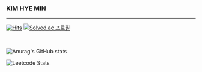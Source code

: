 ### KIM HYE MIN
----------------
<!--
**hyee0715/hyee0715** is a ✨ _special_ ✨ repository because its `README.md` (this file) appears on your GitHub profile.

Here are some ideas to get you started:

- 🔭 I’m currently working on ...
- 🌱 I’m currently learning ...
- 👯 I’m looking to collaborate on ...
- 🤔 I’m looking for help with ...
- 💬 Ask me about ...
- 📫 How to reach me: ...
- 😄 Pronouns: ...
- ⚡ Fun fact: ...
-->


[![Hits](https://hits.seeyoufarm.com/api/count/incr/badge.svg?url=https%3A%2F%2Fgithub.com%2Fhyee0715&count_bg=%23F2DFFF&title_bg=%23D3BDFF&icon=&icon_color=%23E7E7E7&title=hits&edge_flat=false)](https://hits.seeyoufarm.com) [![Solved.ac
프로필](http://mazassumnida.wtf/api/mini/generate_badge?boj=hyee0715)](https://solved.ac/hyee0715)

<br>
  
 ![Anurag's GitHub stats](https://github-readme-stats.vercel.app/api?username=hyee0715&show_icons=true&theme=dracula)
<!--[![Solved.ac
프로필](http://mazassumnida.wtf/api/v2/generate_badge?boj=hyee0715)](https://solved.ac/hyee0715) -->
![Leetcode Stats](https://leetcard.jacoblin.cool/hyee0715?theme=unicorn&font=Alegreya)

<!--
###  :muscle:Skills

<p align ="center">

<img src="https://img.shields.io/badge/JAVA-007396?style=flat-square&logo=JAVA&logoColor=white" />
<img src="https://img.shields.io/badge/Spring-6DB33F?style=flat-square&logo=jQuery&logoColor=white" />
<img src="https://img.shields.io/badge/SpringBoot-6DB33F?style=flat-square&logo=SpringBoot&logoColor=white" />
<img src="https://img.shields.io/badge/C++-00599C?style=flat-square&logo=C++&logoColor=white" />
<img src="https://img.shields.io/badge/C-A8B9CC?style=flat-square&logo=C&logoColor=white" />
<img src="https://img.shields.io/badge/Kotlin-7F52FF?style=flat-square&logo=Kotlin&logoColor=white" />
<img src="https://img.shields.io/badge/Android-3DDC84?style=flat-square&logo=Android&logoColor=white" />-->
<!--<img src="https://img.shields.io/badge/OpenCV-5C3EE8?style=flat-square&logo=OpenCV&logoColor=white" />-->
<!--<img src="https://img.shields.io/badge/Flask-000000?style=flat-square&logo=Flask&logoColor=white" />-->
<!--<img src="https://img.shields.io/badge/Django-092E20?style=flat-square&logo=Django&logoColor=white" />-->
<!--<img src="https://img.shields.io/badge/Jupyter-F37626?style=flat-square&logo=Jupyter&logoColor=white" />-->
<!--<img src="https://img.shields.io/badge/jQuery-0769AD?style=flat-square&logo=jQuery&logoColor=white" />-->
<!--
<img src="https://img.shields.io/badge/HTML5-E34F26?style=flat-square&logo=HTML5&logoColor=white" />
<img src="https://img.shields.io/badge/CSS3-1572B6?style=flat-square&logo=CSS3&logoColor=white" />
<!--<img src="https://img.shields.io/badge/JavaScript-F7DF1E?style=flat-square&logo=JavaScript&logoColor=white" />-->
<!--<img src="https://img.shields.io/badge/MySQL-4479A1?style=flat-square&logo=MySQL&logoColor=white" />
<img src="https://img.shields.io/badge/Oracle-4479A1?style=flat-square&logo=Oracle&logoColor=white" />-->
<!--<img src="https://img.shields.io/badge/MongoDB-47A248?style=flat-square&logo=MongoDB&logoColor=white" />-->
<!--<img src="https://img.shields.io/badge/python-3776AB?style=flat-square&logo=python&logoColor=white" />-->

<!--
### :seedling: Studying

<p align ="center">
<!--<img src="https://img.shields.io/badge/Kubernetes-326CE5?style=flat-square&logo=Kubernetes&logoColor=white" />
<img src="https://img.shields.io/badge/AWS-232F3E?style=flat-square&logo=AWS&logoColor=white" />
<img src="https://img.shields.io/badge/Docker-2496ED?style=flat-square&logo=Docker&logoColor=white" />
<img src="https://img.shields.io/badge/React-61DAFB?style=flat-square&logo=React&logoColor=white" />
<img src="https://img.shields.io/badge/Node.js-339933?style=flat-square&logo=Node.js&logoColor=white" />-->
<!--<img src="https://img.shields.io/badge/C++-00599C?style=flat-square&logo=C++&logoColor=white" />
<img src="https://img.shields.io/badge/JAVA-007396?style=flat-square&logo=JAVA&logoColor=white" />
<img src="https://img.shields.io/badge/python-3776AB?style=flat-square&logo=python&logoColor=white" />
<img src="https://img.shields.io/badge/Spring-6DB33F?style=flat-square&logo=jQuery&logoColor=white" />
<img src="https://img.shields.io/badge/SpringBoot-6DB33F?style=flat-square&logo=SpringBoot&logoColor=white" />-->
  <!--
###  :hammer:Tools


<p align ="center">

<img src="https://img.shields.io/badge/IntelliJ%20IDEA-000000?style=flat-square&logo=IntelliJ%20IDEA&logoColor=white" />
<img src="https://img.shields.io/badge/Visual%20Studio-5C2D91?style=flat-square&logo=Visual%20Studio&logoColor=white" />
<img src="https://img.shields.io/badge/Visual%20Studio%20Code-007ACC?style=flat-square&logo=Visual%20Studio%20Code&logoColor=white" />
<img src="https://img.shields.io/badge/Git-F05032?style=flat-square&logo=Git&logoColor=white" />
<img src="https://img.shields.io/badge/GitHub-181717?style=flat-square&logo=GitHub&logoColor=white" />
<img src="https://img.shields.io/badge/Slack-E34F26?style=flat-square&logo=HTML5&logoColor=white" />-->
<!--<img src="https://img.shields.io/badge/Trello-0052CC?style=flat-square&logo=Trello&logoColor=white" />-->
  <!--<img src="https://img.shields.io/badge/Eclipse-339933?style=flat-square&logo=Eclipse&logoColor=white" />-->

  <!--
  ###  :mailbox: Contact

<a href="mailto:hyee0715@gmail.com" target="_blank"><img src="https://img.shields.io/badge/Gmail-EA4335?style=flat-square&logoGmail&logoColor=white" ></a>
-->

